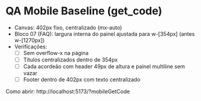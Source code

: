 # QA Mobile Baseline (get_code)

- Canvas: 402px fixo, centralizado (mx-auto)
- Bloco 07 (FAQ): largura interna do painel ajustada para w-[354px] (antes w-[1270px])
- Verificações:
  - [ ] Sem overflow-x na página
  - [ ] Títulos centralizados dentro de 354px
  - [ ] Cada acordeão com header 49px de altura e painel multiline sem vazar
  - [ ] Footer dentro de 402px com texto centralizado

Como abrir: http://localhost:5173/?mobileGetCode
